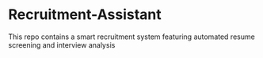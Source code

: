 # Recruitment-Assistant
This repo contains a smart recruitment system featuring automated resume screening and interview analysis
